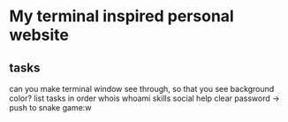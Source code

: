 # My terminal inspired personal website 
## tasks
can you make terminal window see through, so that you see background color?
list tasks in order
whois
whoami
skills
social
help
clear
password
-> push to snake game:w

